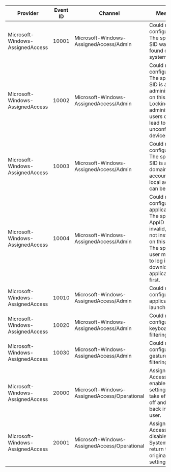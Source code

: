 Provider                          |  Event ID  |  Channel                                       |  Message
----------------------------------|------------|------------------------------------------------|-------------------------------------------------------------------------------------------------------------------------------------------------------------------------------------
Microsoft-Windows-AssignedAccess  |  10001     |  Microsoft-Windows-AssignedAccess/Admin        |  Could not configure user. The specified SID was not found on this system.
Microsoft-Windows-AssignedAccess  |  10002     |  Microsoft-Windows-AssignedAccess/Admin        |  Could not configure user. The specified SID is an administrator on this system. Locking down administrator users could lead to unconfigurable devices.
Microsoft-Windows-AssignedAccess  |  10003     |  Microsoft-Windows-AssignedAccess/Admin        |  Could not configure user. The specified SID is a domain account.  Only local accounts can be used.
Microsoft-Windows-AssignedAccess  |  10004     |  Microsoft-Windows-AssignedAccess/Admin        |  Could not configure application. The specified AppID may be invalid, or is not installed on this system. The specified user may need to log in and download this application first.
Microsoft-Windows-AssignedAccess  |  10010     |  Microsoft-Windows-AssignedAccess/Admin        |  Could not configure application launching.
Microsoft-Windows-AssignedAccess  |  10020     |  Microsoft-Windows-AssignedAccess/Admin        |  Could not configure keyboard filtering.
Microsoft-Windows-AssignedAccess  |  10030     |  Microsoft-Windows-AssignedAccess/Admin        |  Could not configure gesture filtering.
Microsoft-Windows-AssignedAccess  |  20000     |  Microsoft-Windows-AssignedAccess/Operational  |  Assigned Access is enabled. For settings to take effect, log off and log back in as this user.
Microsoft-Windows-AssignedAccess  |  20001     |  Microsoft-Windows-AssignedAccess/Operational  |  Assigned Access is disabled.  System will return to original settings.